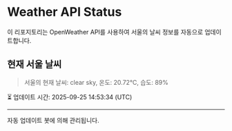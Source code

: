 
# Weather API Status

이 리포지토리는 OpenWeather API를 사용하여 서울의 날씨 정보를 자동으로 업데이트합니다.

## 현재 서울 날씨
> 서울의 현재 날씨: clear sky, 온도: 20.72°C, 습도: 89%

⏳ 업데이트 시간: 2025-09-25 14:53:34 (UTC)

---
자동 업데이트 봇에 의해 관리됩니다.
